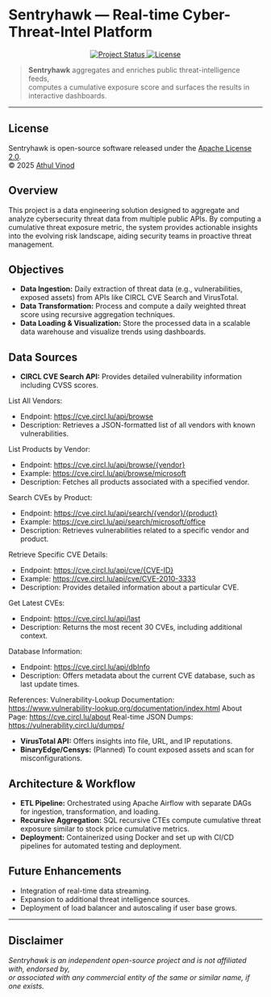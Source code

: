 # Sentryhawk — Real-time Cyber-Threat-Intel Platform

<p align="center">
  <a href="https://www.sentryhawk.org">
    <img src="https://img.shields.io/badge/status-WIP-orange" alt="Project Status">
  </a>
  <a href="./LICENSE">
    <img src="https://img.shields.io/badge/license-Apache%202.0-blue.svg" alt="License">
  </a>
</p>

> **Sentryhawk** aggregates and enriches public threat-intelligence feeds,  
> computes a cumulative exposure score and surfaces the results in interactive dashboards.

---

## License  
Sentryhawk is open-source software released under the [Apache&nbsp;License 2.0](./LICENSE).  
© 2025 [Athul Vinod](https://www.sentryhawk.org)

## Overview
This project is a data engineering solution designed to aggregate and analyze cybersecurity threat data from multiple public APIs. 
By computing a cumulative threat exposure metric, the system provides actionable insights into the evolving risk landscape, 
aiding security teams in proactive threat management.

## Objectives
- **Data Ingestion:** Daily extraction of threat data (e.g., vulnerabilities, exposed assets) from APIs like CIRCL CVE Search and VirusTotal.
- **Data Transformation:** Process and compute a daily weighted threat score using recursive aggregation techniques.
- **Data Loading & Visualization:** Store the processed data in a scalable data warehouse and visualize trends using dashboards.

## Data Sources
- **CIRCL CVE Search API:** Provides detailed vulnerability information including CVSS scores.

List All Vendors:
- Endpoint: https://cve.circl.lu/api/browse
- Description: Retrieves a JSON-formatted list of all vendors with known vulnerabilities.

List Products by Vendor:
- Endpoint: https://cve.circl.lu/api/browse/{vendor}
- Example: https://cve.circl.lu/api/browse/microsoft
- Description: Fetches all products associated with a specified vendor.
    
Search CVEs by Product:
- Endpoint: https://cve.circl.lu/api/search/{vendor}/{product}
- Example: https://cve.circl.lu/api/search/microsoft/office
- Description: Retrieves vulnerabilities related to a specific vendor and product.
    
Retrieve Specific CVE Details:
- Endpoint: https://cve.circl.lu/api/cve/{CVE-ID}
- Example: https://cve.circl.lu/api/cve/CVE-2010-3333
- Description: Provides detailed information about a particular CVE.
        
Get Latest CVEs:
- Endpoint: https://cve.circl.lu/api/last
- Description: Returns the most recent 30 CVEs, including additional context.
    
Database Information:
- Endpoint: https://cve.circl.lu/api/dbInfo
- Description: Offers metadata about the current CVE database, such as last update times.

References:
Vulnerability-Lookup Documentation: https://www.vulnerability-lookup.org/documentation/index.html
About Page: https://cve.circl.lu/about
Real-time JSON Dumps: https://vulnerability.circl.lu/dumps/

- **VirusTotal API:** Offers insights into file, URL, and IP reputations.
- **BinaryEdge/Censys:** (Planned) To count exposed assets and scan for misconfigurations.

## Architecture & Workflow
- **ETL Pipeline:** Orchestrated using Apache Airflow with separate DAGs for ingestion, transformation, and loading.
- **Recursive Aggregation:** SQL recursive CTEs compute cumulative threat exposure similar to stock price cumulative metrics.
- **Deployment:** Containerized using Docker and set up with CI/CD pipelines for automated testing and deployment.

## Future Enhancements
- Integration of real-time data streaming.
- Expansion to additional threat intelligence sources.
- Deployment of load balancer and autoscaling if user base grows.

---

## Disclaimer  
*Sentryhawk is an independent open-source project and is not affiliated with, endorsed by,  
or associated with any commercial entity of the same or similar name, if one exists.*